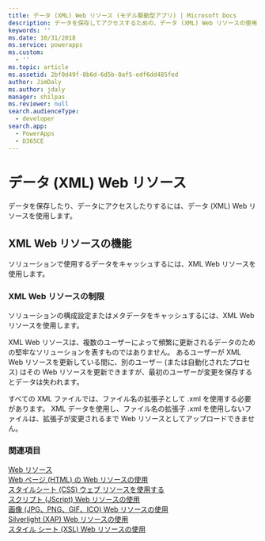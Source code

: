 ```yaml
---
title: データ (XML) Web リソース (モデル駆動型アプリ) | Microsoft Docs
description: データを保存してアクセスするための、データ (XML) Web リソースの使用について学習します。
keywords: ''
ms.date: 10/31/2018
ms.service: powerapps
ms.custom:
  - ''
ms.topic: article
ms.assetid: 2bf0d49f-8b6d-6d5b-0af5-edf6dd485fed
author: JimDaly
ms.author: jdaly
manager: shilpas
ms.reviewer: null
search.audienceType:
  - developer
search.app:
  - PowerApps
  - D365CE
---
```


# <a name="data-xml-web-resources"></a>データ (XML) Web リソース

<!-- https://docs.microsoft.com/dynamics365/customer-engagement/developer/data-xml-web-resources -->

データを保存したり、データにアクセスしたりするには、データ (XML) Web リソースを使用します。  
  
## <a name="capabilities-of-xml-web-resources"></a>XML Web リソースの機能  
 ソリューションで使用するデータをキャッシュするには、XML Web リソースを使用します。  
  
### <a name="limitations-of-xml-web-resources"></a>XML Web リソースの制限  
 ソリューションの構成設定またはメタデータをキャッシュするには、XML Web リソースを使用します。  
  
 XML Web リソースは、複数のユーザーによって頻繁に更新されるデータのための堅牢なソリューションを表すものではありません。 あるユーザーが XML Web リソースを更新している間に、別のユーザー (または自動化されたプロセス) はその Web リソースを更新できますが、最初のユーザーが変更を保存するとデータは失われます。  
  
 すべての XML ファイルでは、ファイル名の拡張子として .xml を使用する必要があります。 XML データを使用し、ファイル名の拡張子 .xml を使用しないファイルは、拡張子が変更されるまで Web リソースとしてアップロードできません。  
  
### <a name="see-also"></a>関連項目  
 [Web リソース](web-resources.md)   
 [Web ページ (HTML) の Web リソースの使用](webpage-html-web-resources.md)   
 [スタイルシート (CSS) ウェブ リソースを使用する](css-web-resources.md)   
 [スクリプト (JScript) Web リソースの使用](script-jscript-web-resources.md)   
 [画像 (JPG、PNG、GIF、ICO) Web リソースの使用](image-web-resources.md)   
 [Silverlight (XAP) Web リソースの使用](/dynamics365/customer-engagement/developer/silverlight-xap-web-resources)<br/>   <!-- TODO need to update the relevant link from the powerapps repo-->
 [スタイル シート (XSL) Web リソースの使用](/dynamics365/customer-engagement/developer/stylesheet-xsl-web-resources) <!-- TODO need to update the relevant link from the powerapps repo-->
